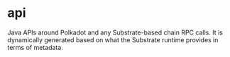 # api
Java APIs around Polkadot and any Substrate-based chain RPC calls. It is dynamically generated based on what the Substrate runtime provides in terms of metadata.
